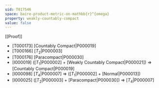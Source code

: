 ```yaml
---
uid: T017546
space: baire-product-metric-on-mathbb{r}^{omega}
property: weakly-countably-compact
value: false
---
```

[[Proof]]

* [T000173] [Countably Compact|P000019]
* [T000166] [$T_2$|P000003]
* [T000176] [Paracompact|P000030]
* [I000019] ([$T_1$|P000002] + [Weakly Countably Compact|P000021]) => [Countably Compact|P000019]
* [I000098] [$T_4$|P000007] => ([$T_1$|P000002] + [Normal|P000013])
* [I000025] ([$T_2$|P000003] + [Paracompact|P000030]) => [$T_4$|P000007]

